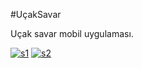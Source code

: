 #UçakSavar

Uçak savar mobil uygulaması.

<a href="https://ibb.co/VCGqcjS"><img src="https://i.ibb.co/8xw7LK5/s1.jpg" alt="s1" border="0"></a>
<a href="https://ibb.co/RBbcWs3"><img src="https://i.ibb.co/LJR1fcx/s2.jpg" alt="s2" border="0"></a>
